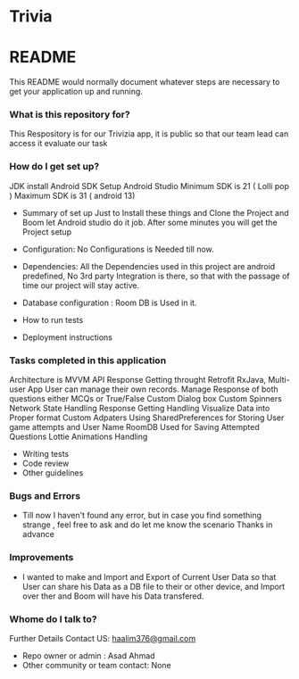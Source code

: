 # Trivia
# README #

This README would normally document whatever steps are necessary to get your application up and running.

### What is this repository for? ###

This Respository is for our Trivizia app, it is public so that our team lead can access it evaluate our task


### How do I get set up? ###

JDK install
Android SDK Setup
Android Studio
Minimum SDK is 21 ( Lolli pop )
Maximum SDK is 31 ( android 13)
* Summary of set up
  Just to Install these things and Clone the Project and Boom let Android studio do it job. After some minutes you will get the Project setup

* Configuration: No Configurations is Needed till now. 
* Dependencies: All the Dependencies used in this project are android predefined, No 3rd party Integration is there, so that with the passage of time our project will stay active.
* Database configuration : Room DB is Used in it.
* How to run tests
* Deployment instructions

### Tasks completed in this application ###

Architecture is MVVM
API Response Getting throught Retrofit RxJava, 
Multi- user App
User can manage their own records.
Manage Response of both questions either MCQs or True/False
Custom Dialog box
Custom Spinners
Network State Handling 
Response Getting Handling
Visualize Data into Proper format
Custom Adpaters
Using SharedPreferences for Storing User game attempts and User Name
RoomDB Used for Saving Attempted Questions
Lottie Animations Handling
* Writing tests
* Code review
* Other guidelines

### Bugs and Errors ###
* Till now I haven't found any error, but in case you find something strange , feel free to ask and do let me know the scenario
Thanks in advance

### Improvements ###
* I wanted to make and Import and Export of Current User Data so that User can share his Data as a DB file to their or other device, and Import over ther and Boom will have his Data transfered. 

### Whome do I talk to? ###

Further Details Contact US: haalim376@gmail.com
* Repo owner or admin : Asad Ahmad
* Other community or team contact: None
